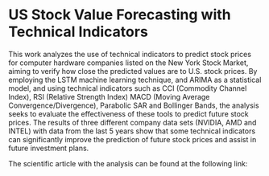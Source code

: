 # US Stock Value Forecasting with Technical Indicators

This work analyzes the use of technical indicators to predict stock prices for computer hardware companies listed on the New York Stock Market, aiming to verify how close the predicted values are to U.S. stock prices. By employing the LSTM machine learning technique, and ARIMA as a statistical model, and using technical indicators such as CCI (Commodity Channel Index), RSI (Relative Strength Index) MACD (Moving Average Convergence/Divergence), Parabolic SAR and Bollinger Bands, the analysis seeks to evaluate the effectiveness of these tools to predict future stock prices. The results of three different company data sets (NVIDIA, AMD and INTEL) with data from the last 5 years show that some technical indicators can significantly improve the prediction of future stock prices and assist in future investment plans.

The scientific article with the analysis can be found at the following link:
